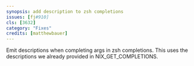 ```yaml
---
synopsis: add description to zsh completions
issues: [fj#910]
cls: [3632]
category: "Fixes"
credits: [matthewbauer]
---
```


Emit descriptions when completing args in zsh completions. This uses the descriptions we already
provided in NIX\_GET\_COMPLETIONS.

